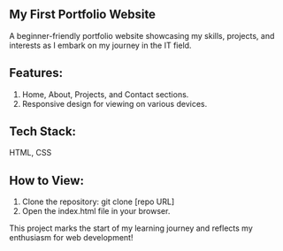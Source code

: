 My First Portfolio Website
---------------------------
A beginner-friendly portfolio website showcasing my skills, projects, and interests as I embark on my journey in the IT field.

Features:
----------
1. Home, About, Projects, and Contact sections.
2. Responsive design for viewing on various devices.

Tech Stack:
------------
HTML, CSS

How to View:
---------------
1. Clone the repository: git clone [repo URL]
2. Open the index.html file in your browser.

This project marks the start of my learning journey and reflects my enthusiasm for web development!
